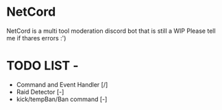 # NetCord
NetCord is a multi tool moderation discord bot that is still a WIP
Please tell me if thares errors :')

# TODO LIST -
- Command and Event Handler [/]
- Raid Detector [-]
- kick/tempBan/Ban command [-]